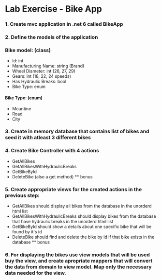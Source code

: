 
# Lab Exercise - Bike App

### 1. Create mvc application in .net 6 called BikeApp
### 2. Define the models of the application

### Bike model: (class)

- Id: int
- Manufacturing Name: string (Brand)
- Wheel Diameter: int (26, 27, 29)
- Gears: int (18, 22, 24 speeds)
- Has Hydraulic Breaks: bool
- Bike Type: enum

#### Bike Type: (enum)
- Mountine
- Road
- City

### 3. Create in memory database that contains list of bikes and seed it with atleast 3 different bikes

### 4. Create Bike Controller with 4 actions 

- GetAllBikes
- GetAllBikesWithHydraulicBreaks
- GetBikeById
- DeleteBike (also a get method) ** bonus

### 5. Create appropriate views for the created actions in the previous step:

- GetAllBikes should display all bikes from the database in the unorderd html list
- GetAllBikesWithHydraulicBreaks should display bikes from the database that have hydraulic breaks in the unorderd html list
- GetBikeById should show a details about one specific bike that will be found by it's id
- DeleteBike should find and delete the bike by Id if that bike exists in the database ** bonus

### 6. For displaying the bikes use view models that will be used buy the view, and create apropriate mappers that will convert the data from domain to view model. Map only the necessary data needed for the view.